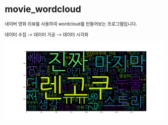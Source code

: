 # movie_wordcloud
네이버 영화 리뷰를 사용하여 wordcloud를 만들어보는 프로그램입니다.

데이터 수집 -> 데이터 가공 -> 데이터 시각화

![귀멸의 칼날 무한열차 리뷰 분석 이미지](https://github.com/piaochung/movie_wordcloud/blob/main/movie_review_wordcloud/output/%EA%B7%B9%EC%9E%A5%ED%8C%90%20%EA%B7%80%EB%A9%B8%EC%9D%98%20%EC%B9%BC%EB%82%A0_%20%EB%AC%B4%ED%95%9C%EC%97%B4%EC%B0%A8%ED%8E%B8.png)
